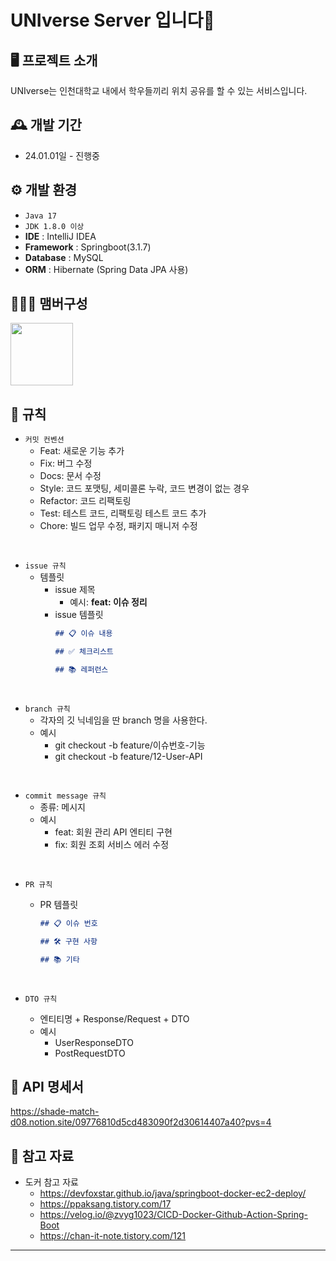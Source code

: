 # UNIverse Server 입니다🤎

## 🖥️ 프로젝트 소개
UNIverse는 인천대학교 내에서 학우들끼리 위치 공유를 할 수 있는 서비스입니다. 
<br>

## 🕰️ 개발 기간
* 24.01.01일 - 진행중

## ⚙️ 개발 환경
- `Java 17`
- `JDK 1.8.0 이상`
- **IDE** : IntelliJ IDEA
- **Framework** : Springboot(3.1.7)
- **Database** : MySQL
- **ORM** : Hibernate (Spring Data JPA 사용)

## 🧑‍🤝‍🧑 맴버구성
<p>
    <a href="https://github.com/M-ung">
      <img src="https://avatars.githubusercontent.com/u/126846468?v=4" width="100">
    </a>
</p>

## 📝 규칙
- `커밋 컨벤션`
    - Feat: 새로운 기능 추가
    - Fix: 버그 수정
    - Docs: 문서 수정
    - Style: 코드 포맷팅, 세미콜론 누락, 코드 변경이 없는 경우
    - Refactor: 코드 리팩토링
    - Test: 테스트 코드, 리팩토링 테스트 코드 추가
    - Chore: 빌드 업무 수정, 패키지 매니저 수정
<br>

- `issue 규칙`
    - 템플릿
        - issue 제목
            - 예시: **feat: 이슈 정리**
        - issue 템플릿
            ```markdown
            ## 📋 이슈 내용
            
            ## ✅ 체크리스트
            
            ## 📚 레퍼런스
            
            ```
<br>

- `branch 규칙`
    - 각자의 깃 닉네임을 딴 branch 명을 사용한다.
    - 예시
        - git checkout -b feature/이슈번호-기능
        - git checkout -b feature/12-User-API

<br>

- `commit message 규칙`
    - 종류: 메시지
    - 예시
        - feat: 회원 관리 API 엔티티 구현
        - fix: 회원 조회 서비스 에러 수정 
<br>

- `PR 규칙`
    - PR 템플릿

        ```markdown
        ## 📋 이슈 번호
        
        ## 🛠 구현 사항
        
        ## 📚 기타
        
        ```
        <br>

- `DTO 규칙`
    - 엔티티명 + Response/Request + DTO
    - 예시
        - UserResponseDTO
        - PostRequestDTO

## 📌 API 명세서
https://shade-match-d08.notion.site/09776810d5cd483090f2d30614407a40?pvs=4

## 📌 참고 자료
- 도커 참고 자료
  - https://devfoxstar.github.io/java/springboot-docker-ec2-deploy/
  - https://ppaksang.tistory.com/17
  - https://velog.io/@zvyg1023/CICD-Docker-Github-Action-Spring-Boot
  - https://chan-it-note.tistory.com/121
---
